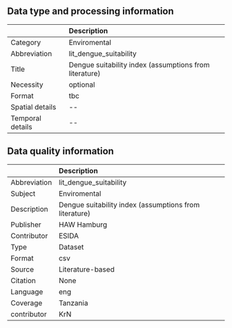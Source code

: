 ## Data type and processing information 

|                  | Description                                            |
|:-----------------|:-------------------------------------------------------|
| Category         | Enviromental                                           |
| Abbreviation     | lit_dengue_suitability                                 |
| Title            | Dengue suitability index (assumptions from literature) |
| Necessity        | optional                                               |
| Format           | tbc                                                    |
| Spatial details  | --                                                     |
| Temporal details | --                                                     |

## Data quality information 

|              | Description                                            |
|:-------------|:-------------------------------------------------------|
| Abbreviation | lit_dengue_suitability                                 |
| Subject      | Enviromental                                           |
| Description  | Dengue suitability index (assumptions from literature) |
| Publisher    | HAW Hamburg                                            |
| Contributor  | ESIDA                                                  |
| Type         | Dataset                                                |
| Format       | csv                                                    |
| Source       | Literature-based                                       |
| Citation     | None                                                   |
| Language     | eng                                                    |
| Coverage     | Tanzania                                               |
| contributor  | KrN                                                    |